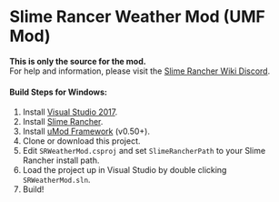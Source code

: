 # Slime Rancer Weather Mod (UMF Mod)

**This is only the source for the mod.**  
For help and information, please visit the [Slime Rancher Wiki Discord](https://discord.gg/U3xHVkc).

#### Build Steps for Windows:
1. Install [Visual Studio 2017](https://visualstudio.microsoft.com/downloads/).
2. Install [Slime Rancher](https://store.steampowered.com/app/433340/).
3. Install [uMod Framework](https://umodframework.com/download.html) (v0.50+).
4. Clone or download this project.
5. Edit `SRWeatherMod.csproj` and set `SlimeRancherPath` to your Slime Rancher install path.
6. Load the project up in Visual Studio by double clicking `SRWeatherMod.sln`.
7. Build!
